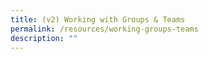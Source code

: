 ```yaml
---
title: (v2) Working with Groups & Teams
permalink: /resources/working-groups-teams
description: ""
---
```

